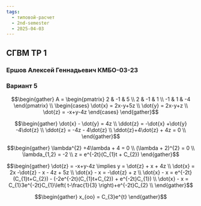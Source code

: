 ```yaml
---
tags:
  - типовой-расчет
  - 2nd-semester
  - 2025-04-03
---
```


## СГВМ ТР 1

### Ершов Алексей Геннадьевич КМБО-03-23

### Вариант 5

$$\begin{gather}
A = \begin{pmatrix}
2 & -1 & 5 \\
2 & -1 & 1 \\
-1 & 1 & -4
\end{pmatrix} \\
\begin{cases}
\dot{x} = 2x-y+5z \\
\dot{y} = 2x-y+z \\
\dot{z} = -x+y-4z
\end{cases}
\end{gather}$$

$$\begin{gather}
\dot{x} - \dot{y} = 4z \\
\ddot{z} = -\dot{x} +\dot{y} -4\dot{z} \\
\ddot{z} = -4z - 4\dot{z} \\
\ddot{z}+4\dot{z} + 4z = 0 \\
\end{gather}$$

$$\begin{gather}
\lambda^{2} +4\lambda + 4 = 0 \\
(\lambda + 2)^{2} = 0 \\
\lambda_{1,2}  = -2 \\
z = e^{-2t}(C_{1}t + C_{2})
\end{gather}$$

$$\begin{gather}
\dot{z} = -x+y-4z \implies y = \dot{z} + x + 4z \\
\dot{x} = 2x -\dot{z} - x - 4z + 5z \\
\dot{x} - x = -\dot{z} + z \\
\dot{x} - x = e^{-2t}(C_{1}t+C_{2}) - (-2e^{-2t}(C_{1}t+C_{2}) + e^{-2t}C_{1}) \\
\dot{x} - x = C_{1}3e^{-2t}C_{1}\left( t-\frac{1}{3} \right)+e^{-2t}C_{2}  \\
\end{gather}$$

$$\begin{gather}
x_{оо} = C_{3}e^{t}
\end{gather}$$
